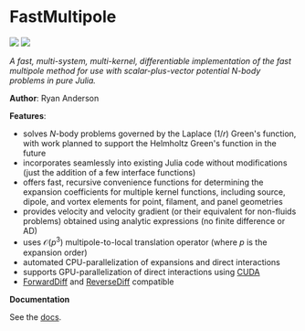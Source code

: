 # FastMultipole

[![](https://img.shields.io/badge/docs-stable-blue.svg)](https://flow.byu.edu/FastMultipole/dev)
![](https://github.com/byuflowlab/FastMultipole/actions/workflows/CI.yml/badge.svg)

*A fast, multi-system, multi-kernel, differentiable implementation of the fast multipole method for use with scalar-plus-vector potential N-body problems in pure Julia.*

**Author**: Ryan Anderson

**Features**:

* solves $N$-body problems governed by the Laplace ($1/r$) Green's function, with work planned to support the Helmholtz Green's function in the future
* incorporates seamlessly into existing Julia code without modifications (just the addition of a few interface functions)
* offers fast, recursive convenience functions for determining the expansion coefficients for multiple kernel functions, including source, dipole, and vortex elements for point, filament, and panel geometries
* provides velocity and velocity gradient (or their equivalent for non-fluids problems) obtained using analytic expressions (no finite difference or AD)
* uses $\mathcal{O}(p^3)$ multipole-to-local translation operator (where $p$ is the expansion order)
* automated CPU-parallelization of expansions and direct interactions
* supports GPU-parallelization of direct interactions using [CUDA](https://github.com/JuliaGPU/CUDA.jl)
* [ForwardDiff](https://github.com/JuliaDiff/ForwardDiff.jl) and [ReverseDiff](https://github.com/JuliaDiff/ReverseDiff.jl) compatible

**Documentation**

See the [docs](https://flow.byu.edu/FastMultipole/dev).
